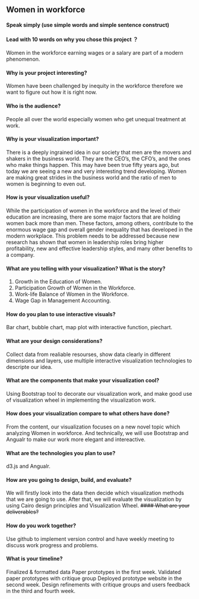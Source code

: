 ## Women in workforce
#### Speak simply (use simple words and simple sentence construct)
#### Lead with 10 words on why you chose this project ？
Women in the workforce earning wages or a salary are part of a modern phenomenon.
#### Why is your project interesting?
Women have been challenged by inequity in the workforce therefore we want to figure out how it is right now.
#### Who is the audience?
People all over the world especially women who get unequal treatment at work.
#### Why is your visualization important?
There is a deeply ingrained idea in our society that men are the movers and shakers in the business world. They are the CEO’s, the CFO’s, and the ones who make things happen. This may have been true fifty years ago, but today we are seeing a new and very interesting trend developing. Women are making great strides in the business world and the ratio of men to women is beginning to even out.

#### How is your visualization useful?
While the participation of women in the workforce and the level of their education are increasing, there are some major factors that are holding women back more than men. These factors, among others, contribute to the enormous wage gap and overall gender inequality that has developed in the modern workplace. This problem needs to be addressed because new research has shown that women in leadership roles bring higher profitability, new and effective leadership styles, and many other benefits to a company.
#### What are you telling with your visualization? What is the story?
1. Growth in the Education of Women.
2. Participation Growth of Women in the Workforce.
3. Work-life Balance of Women in the Workforce.
4. Wage Gap in Management Accounting.


#### How do you plan to use interactive visuals?
Bar chart, bubble chart, map plot with interactive function, piechart.


#### What are your design considerations?
Collect data from realiable resourses, show data clearly in different dimensions and layers, use multiple interactive visualization technologies to descripte our idea.

#### What are the components that make your visualization cool?
Using Bootstrap tool to decorate our visualization work, and make good use of visualization wheel in implementing the visualization work.

#### How does your visualization compare to what others have done?
From the content, our visualization focuses on a new novel topic which analyzing Women in workforce. And technically, we will use Bootstrap and Angualr to make our work more elegant and intereactive.

#### What are the technologies you plan to use?
d3.js and Angualr.
#### How are you going to design, build, and evaluate?
We will firstly look into the data then decide which visualization methods that we are going to use. After that, we will evaluate the visualization by using Cairo design principles and Visualization Wheel.
~~#### What are your deliverables?~~
#### How do you work together?
Use github to implement version control and have weekly meeting to discuss work progress and problems.
#### What is your timeline?
Finalized & formatted data Paper prototypes in the first week. Validated paper prototypes with critique group Deployed prototype website in the second week. Design refinements with critique groups and users feedback in the third and fourth week. 

